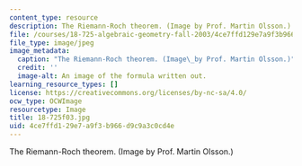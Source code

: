 ```yaml
---
content_type: resource
description: The Riemann-Roch theorem. (Image by Prof. Martin Olsson.)
file: /courses/18-725-algebraic-geometry-fall-2003/4ce7ffd129e7a9f3b966d9c9a3c0cd4e_18-725f03.jpg
file_type: image/jpeg
image_metadata:
  caption: "The Riemann-Roch theorem. (Image\_by Prof. Martin Olsson.)"
  credit: ''
  image-alt: An image of the formula written out.
learning_resource_types: []
license: https://creativecommons.org/licenses/by-nc-sa/4.0/
ocw_type: OCWImage
resourcetype: Image
title: 18-725f03.jpg
uid: 4ce7ffd1-29e7-a9f3-b966-d9c9a3c0cd4e
---
```

The Riemann-Roch theorem. (Image by Prof. Martin Olsson.)